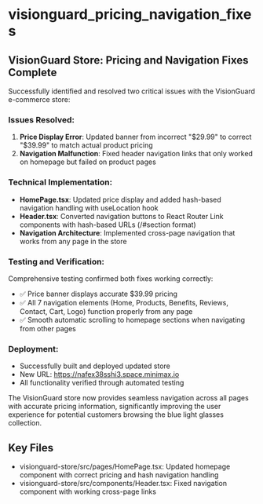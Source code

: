# visionguard_pricing_navigation_fixes

## VisionGuard Store: Pricing and Navigation Fixes Complete

Successfully identified and resolved two critical issues with the VisionGuard e-commerce store:

### Issues Resolved:
1. **Price Display Error**: Updated banner from incorrect "$29.99" to correct "$39.99" to match actual product pricing
2. **Navigation Malfunction**: Fixed header navigation links that only worked on homepage but failed on product pages

### Technical Implementation:
- **HomePage.tsx**: Updated price display and added hash-based navigation handling with useLocation hook
- **Header.tsx**: Converted navigation buttons to React Router Link components with hash-based URLs (/#section format)
- **Navigation Architecture**: Implemented cross-page navigation that works from any page in the store

### Testing and Verification:
Comprehensive testing confirmed both fixes working correctly:
- ✅ Price banner displays accurate $39.99 pricing
- ✅ All 7 navigation elements (Home, Products, Benefits, Reviews, Contact, Cart, Logo) function properly from any page
- ✅ Smooth automatic scrolling to homepage sections when navigating from other pages

### Deployment:
- Successfully built and deployed updated store
- New URL: https://nafex38sshi3.space.minimax.io
- All functionality verified through automated testing

The VisionGuard store now provides seamless navigation across all pages with accurate pricing information, significantly improving the user experience for potential customers browsing the blue light glasses collection.

## Key Files

- visionguard-store/src/pages/HomePage.tsx: Updated homepage component with correct pricing and hash navigation handling
- visionguard-store/src/components/Header.tsx: Fixed navigation component with working cross-page links
